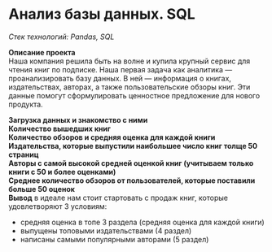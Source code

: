 # **Анализ базы данных. SQL**

_Стек технологий: Pandas, SQL_

**Описание проекта**  
Наша компания решила быть на волне и купила крупный сервис для чтения книг по подписке. Наша первая задача как аналитика — проанализировать базу данных. В ней — информация о книгах, издательствах, авторах, а также пользовательские обзоры книг. Эти данные помогут сформулировать ценностное предложение для нового продукта.  

**Загрузка данных и знакомство с ними**  
**Количество вышедших книг**  
**Количество обзоров и средняя оценка для каждой книги**  
**Издательства, которые выпустили наибольшее число книг толще 50 страниц**  
**Авторы с самой высокой средней оценкой книг (учитываем только книги с 50 и более оценками)**  
**Cреднее количество обзоров от пользователей, которые поставили больше 50 оценок**  
**Вывод** в идеале нам стоит стартовать с продаж книг, которые удовлетворяют 3 условиям:
- средняя оценка в топе 3 раздела (средняя оценка для каждой книги)  
- выпущены топовыми издательствами (4 раздел)  
- написаны самыми популярными авторами (5 раздел)      
